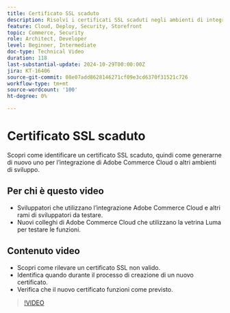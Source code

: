 ```yaml
---
title: Certificato SSL scaduto
description: Risolvi i certificati SSL scaduti negli ambienti di integrazione Adobe Commerce Cloud.
feature: Cloud, Deploy, Security, Storefront
topic: Commerce, Security
role: Architect, Developer
level: Beginner, Intermediate
doc-type: Technical Video
duration: 118
last-substantial-update: 2024-10-29T00:00:00Z
jira: KT-16406
source-git-commit: 08e07add8628146271cf09e3cd6370f31521c726
workflow-type: tm+mt
source-wordcount: '100'
ht-degree: 0%

---
```



# Certificato SSL scaduto

Scopri come identificare un certificato SSL scaduto, quindi come generarne di nuovo uno per l’integrazione di Adobe Commerce Cloud o altri ambienti di sviluppo.

## Per chi è questo video

- Sviluppatori che utilizzano l’integrazione Adobe Commerce Cloud e altri rami di sviluppatori da testare.
- Nuovi colleghi di Adobe Commerce Cloud che utilizzano la vetrina Luma per testare le funzioni.

## Contenuto video

- Scopri come rilevare un certificato SSL non valido.
- Identifica quando durante il processo di creazione di un nuovo certificato.
- Verifica che il nuovo certificato funzioni come previsto. &#x200B;

>[!VIDEO](https://video.tv.adobe.com/v/3435751?learn=on)
